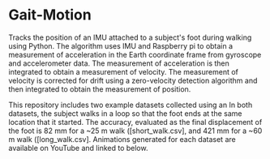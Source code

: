 # Gait-Motion
Tracks the position of an IMU attached to a subject's foot during walking using Python. The algorithm uses IMU and Raspberry pi to obtain a measurement of acceleration in the Earth coordinate frame from gyroscope and accelerometer data. The measurement of acceleration is then integrated to obtain a measurement of velocity. The measurement of velocity is corrected for drift using a zero-velocity detection algorithm and then integrated to obtain the measurement of position.

This repository includes two example datasets collected using an In both datasets, the subject walks in a loop so that the foot ends at the same location that it started. The accuracy, evaluated as the final displacement of the foot is 82 mm for a ~25 m walk ([short_walk.csv], and 421 mm for a ~60 m walk ([long_walk.csv]. Animations generated for each dataset are available on YouTube and linked to below.
